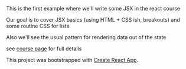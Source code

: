 This is the first example where we'll write some JSX in the react course

Our goal is to cover JSX basics (using HTML + CSS ish, breakouts) and some routine CSS for lists.

Also we'll see the usual pattern for rendering data out of the state

see [course page](https://github.com/nikfrank/react-course) for full details


This project was bootstrapped with [Create React App](https://github.com/facebookincubator/create-react-app).